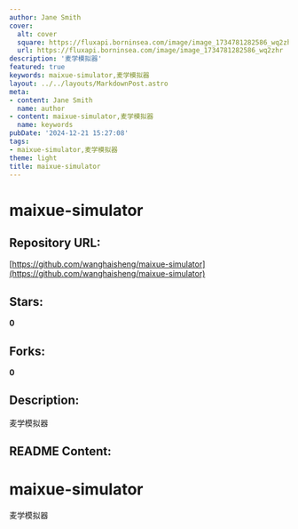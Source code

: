 ```yaml
---
author: Jane Smith
cover:
  alt: cover
  square: https://fluxapi.borninsea.com/image/image_1734781282586_wq2zhr
  url: https://fluxapi.borninsea.com/image/image_1734781282586_wq2zhr
description: '麦学模拟器'
featured: true
keywords: maixue-simulator,麦学模拟器
layout: ../../layouts/MarkdownPost.astro
meta:
- content: Jane Smith
  name: author
- content: maixue-simulator,麦学模拟器
  name: keywords
pubDate: '2024-12-21 15:27:08'
tags:
- maixue-simulator,麦学模拟器
theme: light
title: maixue-simulator
---
```


# maixue-simulator

## Repository URL: 
[https://github.com/wanghaisheng/maixue-simulator](https://github.com/wanghaisheng/maixue-simulator)

## Stars: 
**0**

## Forks: 
**0**

## Description: 
麦学模拟器

## README Content: 
# maixue-simulator
麦学模拟器

